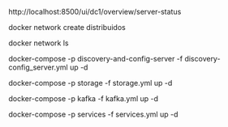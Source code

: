 http://localhost:8500/ui/dc1/overview/server-status


docker network create distribuidos

docker network ls

docker-compose -p discovery-and-config-server -f discovery-config_server.yml up -d


docker-compose -p storage -f storage.yml up -d

docker-compose -p kafka -f kafka.yml up -d

docker-compose -p services -f services.yml up -d



